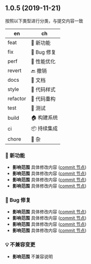 ## 1.0.5 (2019-11-21)

按照以下类型进行分类，与提交内容一致

| en       | ch          |
| -------- | ----------- |
| feat     | 🌟 新功能   |
| fix      | 🐛 Bug 修复 |
| perf     | 🚀 性能优化 |
| revert   | 🔙 撤销     |
| docs     | 📝 文档     |
| style    | 🎨 代码样式 |
| refactor | 🔨 代码重构 |
| test     | 🔧 测试     |
| build    | 🏠 构建系统 |
| ci       | 📦 持续集成 |
| chore    | 🚴 杂       |

### 🌟 新功能

- **影响范围** 具体修改内容 ([commit 节点](https://xxx))
- **影响范围** 具体修改内容 ([commit 节点](https://xxx))
- **影响范围** 具体修改内容 ([commit 节点](https://xxx))
- **影响范围** 具体修改内容 ([commit 节点](https://xxx))

### 🐛 Bug 修复

- **影响范围** 具体修改内容 ([commit 节点](https://xxx))
- **影响范围** 具体修改内容 ([commit 节点](https://xxx))
- **影响范围** 具体修改内容 ([commit 节点](https://xxx))
- **影响范围** 具体修改内容 ([commit 节点](https://xxx))

### 💡 不兼容变更

- **影响范围** 不兼容说明
